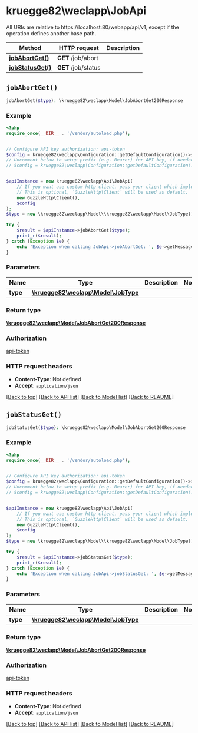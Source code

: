# kruegge82\weclapp\JobApi

All URIs are relative to https://localhost:80/webapp/api/v1, except if the operation defines another base path.

| Method | HTTP request | Description |
| ------------- | ------------- | ------------- |
| [**jobAbortGet()**](JobApi.md#jobAbortGet) | **GET** /job/abort |  |
| [**jobStatusGet()**](JobApi.md#jobStatusGet) | **GET** /job/status |  |


## `jobAbortGet()`

```php
jobAbortGet($type): \kruegge82\weclapp\Model\JobAbortGet200Response
```



### Example

```php
<?php
require_once(__DIR__ . '/vendor/autoload.php');


// Configure API key authorization: api-token
$config = kruegge82\weclapp\Configuration::getDefaultConfiguration()->setApiKey('AuthenticationToken', 'YOUR_API_KEY');
// Uncomment below to setup prefix (e.g. Bearer) for API key, if needed
// $config = kruegge82\weclapp\Configuration::getDefaultConfiguration()->setApiKeyPrefix('AuthenticationToken', 'Bearer');


$apiInstance = new kruegge82\weclapp\Api\JobApi(
    // If you want use custom http client, pass your client which implements `GuzzleHttp\ClientInterface`.
    // This is optional, `GuzzleHttp\Client` will be used as default.
    new GuzzleHttp\Client(),
    $config
);
$type = new \kruegge82\weclapp\Model\\kruegge82\weclapp\Model\JobType(); // \kruegge82\weclapp\Model\JobType

try {
    $result = $apiInstance->jobAbortGet($type);
    print_r($result);
} catch (Exception $e) {
    echo 'Exception when calling JobApi->jobAbortGet: ', $e->getMessage(), PHP_EOL;
}
```

### Parameters

| Name | Type | Description  | Notes |
| ------------- | ------------- | ------------- | ------------- |
| **type** | [**\kruegge82\weclapp\Model\JobType**](../Model/.md)|  | |

### Return type

[**\kruegge82\weclapp\Model\JobAbortGet200Response**](../Model/JobAbortGet200Response.md)

### Authorization

[api-token](../../README.md#api-token)

### HTTP request headers

- **Content-Type**: Not defined
- **Accept**: `application/json`

[[Back to top]](#) [[Back to API list]](../../README.md#endpoints)
[[Back to Model list]](../../README.md#models)
[[Back to README]](../../README.md)

## `jobStatusGet()`

```php
jobStatusGet($type): \kruegge82\weclapp\Model\JobAbortGet200Response
```



### Example

```php
<?php
require_once(__DIR__ . '/vendor/autoload.php');


// Configure API key authorization: api-token
$config = kruegge82\weclapp\Configuration::getDefaultConfiguration()->setApiKey('AuthenticationToken', 'YOUR_API_KEY');
// Uncomment below to setup prefix (e.g. Bearer) for API key, if needed
// $config = kruegge82\weclapp\Configuration::getDefaultConfiguration()->setApiKeyPrefix('AuthenticationToken', 'Bearer');


$apiInstance = new kruegge82\weclapp\Api\JobApi(
    // If you want use custom http client, pass your client which implements `GuzzleHttp\ClientInterface`.
    // This is optional, `GuzzleHttp\Client` will be used as default.
    new GuzzleHttp\Client(),
    $config
);
$type = new \kruegge82\weclapp\Model\\kruegge82\weclapp\Model\JobType(); // \kruegge82\weclapp\Model\JobType

try {
    $result = $apiInstance->jobStatusGet($type);
    print_r($result);
} catch (Exception $e) {
    echo 'Exception when calling JobApi->jobStatusGet: ', $e->getMessage(), PHP_EOL;
}
```

### Parameters

| Name | Type | Description  | Notes |
| ------------- | ------------- | ------------- | ------------- |
| **type** | [**\kruegge82\weclapp\Model\JobType**](../Model/.md)|  | |

### Return type

[**\kruegge82\weclapp\Model\JobAbortGet200Response**](../Model/JobAbortGet200Response.md)

### Authorization

[api-token](../../README.md#api-token)

### HTTP request headers

- **Content-Type**: Not defined
- **Accept**: `application/json`

[[Back to top]](#) [[Back to API list]](../../README.md#endpoints)
[[Back to Model list]](../../README.md#models)
[[Back to README]](../../README.md)

